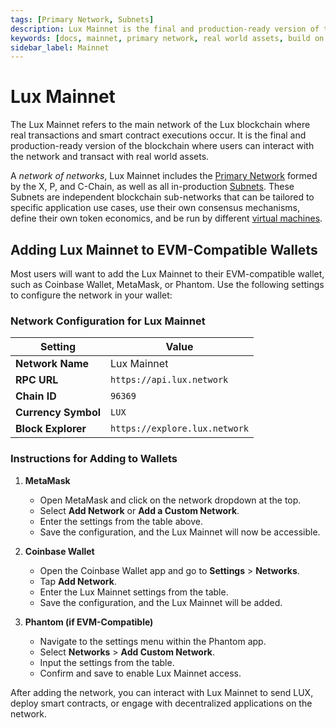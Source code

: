 ```yaml
---
tags: [Primary Network, Subnets]
description: Lux Mainnet is the final and production-ready version of the blockchain where users can interact with the network and transact with real world assets.
keywords: [docs, mainnet, primary network, real world assets, build on lux]
sidebar_label: Mainnet
---
```


# Lux Mainnet

The Lux Mainnet refers to the main network of the Lux blockchain where real transactions
and smart contract executions occur. It is the final and production-ready version of the
blockchain where users can interact with the network and transact with real world assets.

A _network of networks_, Lux Mainnet includes the
[Primary Network](/learn/lux/lux-platform.md)
formed by the X, P, and C-Chain, as well as all in-production
[Subnets](/learn/lux/subnets-overview.md). These Subnets are independent blockchain sub-networks
that can be tailored to specific application use cases, use their own consensus mechanisms, define
their own token economics, and be run by different [virtual machines](/learn/lux/virtual-machines.md).

## Adding Lux Mainnet to EVM-Compatible Wallets

Most users will want to add the Lux Mainnet to their EVM-compatible wallet, such as Coinbase Wallet, MetaMask, or Phantom. Use the following settings to configure the network in your wallet:

### Network Configuration for Lux Mainnet

| Setting            | Value                 |
|--------------------|-----------------------|
| **Network Name**   | Lux Mainnet           |
| **RPC URL**        | `https://api.lux.network` |
| **Chain ID**       | `96369`               |
| **Currency Symbol**| `LUX`                 |
| **Block Explorer** | `https://explore.lux.network` |

### Instructions for Adding to Wallets

1. **MetaMask**
   - Open MetaMask and click on the network dropdown at the top.
   - Select **Add Network** or **Add a Custom Network**.
   - Enter the settings from the table above.
   - Save the configuration, and the Lux Mainnet will now be accessible.

2. **Coinbase Wallet**
   - Open the Coinbase Wallet app and go to **Settings** > **Networks**.
   - Tap **Add Network**.
   - Enter the Lux Mainnet settings from the table.
   - Save the configuration, and the Lux Mainnet will be added.

3. **Phantom (if EVM-Compatible)**
   - Navigate to the settings menu within the Phantom app.
   - Select **Networks** > **Add Custom Network**.
   - Input the settings from the table.
   - Confirm and save to enable Lux Mainnet access.

After adding the network, you can interact with Lux Mainnet to send LUX, deploy smart contracts, or engage with decentralized applications on the network.
